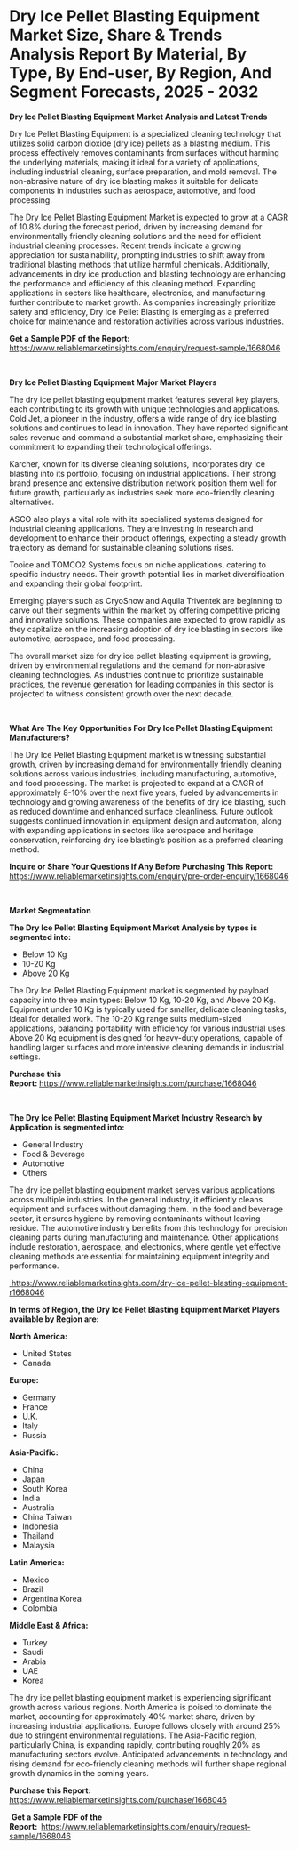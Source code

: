 <p><h1>Dry Ice Pellet Blasting Equipment Market Size, Share & Trends Analysis Report By Material, By Type, By End-user, By Region, And Segment Forecasts, 2025 - 2032</h1></p><p><strong>Dry Ice Pellet Blasting Equipment Market Analysis and Latest Trends</strong></p>
<p><p>Dry Ice Pellet Blasting Equipment is a specialized cleaning technology that utilizes solid carbon dioxide (dry ice) pellets as a blasting medium. This process effectively removes contaminants from surfaces without harming the underlying materials, making it ideal for a variety of applications, including industrial cleaning, surface preparation, and mold removal. The non-abrasive nature of dry ice blasting makes it suitable for delicate components in industries such as aerospace, automotive, and food processing.</p><p>The Dry Ice Pellet Blasting Equipment Market is expected to grow at a CAGR of 10.8% during the forecast period, driven by increasing demand for environmentally friendly cleaning solutions and the need for efficient industrial cleaning processes. Recent trends indicate a growing appreciation for sustainability, prompting industries to shift away from traditional blasting methods that utilize harmful chemicals. Additionally, advancements in dry ice production and blasting technology are enhancing the performance and efficiency of this cleaning method. Expanding applications in sectors like healthcare, electronics, and manufacturing further contribute to market growth. As companies increasingly prioritize safety and efficiency, Dry Ice Pellet Blasting is emerging as a preferred choice for maintenance and restoration activities across various industries.</p></p>
<p><strong>Get a Sample PDF of the Report:&nbsp;</strong> <a href="https://www.reliablemarketinsights.com/enquiry/request-sample/1668046?utm_campaign=3359&utm_medium=2&utm_source=Github&utm_content=ia&utm_term=19042025&utm_id=dry-ice-pellet-blasting-equipment">https://www.reliablemarketinsights.com/enquiry/request-sample/1668046</a></p>
<p>&nbsp;</p>
<p><strong>Dry Ice Pellet Blasting Equipment Major Market Players</strong></p>
<p><p>The dry ice pellet blasting equipment market features several key players, each contributing to its growth with unique technologies and applications. Cold Jet, a pioneer in the industry, offers a wide range of dry ice blasting solutions and continues to lead in innovation. They have reported significant sales revenue and command a substantial market share, emphasizing their commitment to expanding their technological offerings.</p><p>Karcher, known for its diverse cleaning solutions, incorporates dry ice blasting into its portfolio, focusing on industrial applications. Their strong brand presence and extensive distribution network position them well for future growth, particularly as industries seek more eco-friendly cleaning alternatives.</p><p>ASCO also plays a vital role with its specialized systems designed for industrial cleaning applications. They are investing in research and development to enhance their product offerings, expecting a steady growth trajectory as demand for sustainable cleaning solutions rises.</p><p>Tooice and TOMCO2 Systems focus on niche applications, catering to specific industry needs. Their growth potential lies in market diversification and expanding their global footprint.</p><p>Emerging players such as CryoSnow and Aquila Triventek are beginning to carve out their segments within the market by offering competitive pricing and innovative solutions. These companies are expected to grow rapidly as they capitalize on the increasing adoption of dry ice blasting in sectors like automotive, aerospace, and food processing.</p><p>The overall market size for dry ice pellet blasting equipment is growing, driven by environmental regulations and the demand for non-abrasive cleaning technologies. As industries continue to prioritize sustainable practices, the revenue generation for leading companies in this sector is projected to witness consistent growth over the next decade.</p></p>
<p>&nbsp;</p>
<p><strong>What Are The Key Opportunities For Dry Ice Pellet Blasting Equipment Manufacturers?</strong></p>
<p><p>The Dry Ice Pellet Blasting Equipment market is witnessing substantial growth, driven by increasing demand for environmentally friendly cleaning solutions across various industries, including manufacturing, automotive, and food processing. The market is projected to expand at a CAGR of approximately 8-10% over the next five years, fueled by advancements in technology and growing awareness of the benefits of dry ice blasting, such as reduced downtime and enhanced surface cleanliness. Future outlook suggests continued innovation in equipment design and automation, along with expanding applications in sectors like aerospace and heritage conservation, reinforcing dry ice blasting’s position as a preferred cleaning method.</p></p>
<p><strong>Inquire or Share Your Questions If Any Before Purchasing This Report:</strong> <a href="https://www.reliablemarketinsights.com/enquiry/pre-order-enquiry/1668046?utm_campaign=3359&utm_medium=2&utm_source=Github&utm_content=ia&utm_term=19042025&utm_id=dry-ice-pellet-blasting-equipment">https://www.reliablemarketinsights.com/enquiry/pre-order-enquiry/1668046</a></p>
<p>&nbsp;</p>
<p><strong>Market Segmentation</strong></p>
<p><strong>The Dry Ice Pellet Blasting Equipment Market Analysis by types is segmented into:</strong></p>
<p><ul><li>Below 10 Kg</li><li>10-20 Kg</li><li>Above 20 Kg</li></ul></p>
<p><p>The Dry Ice Pellet Blasting Equipment market is segmented by payload capacity into three main types: Below 10 Kg, 10-20 Kg, and Above 20 Kg. Equipment under 10 Kg is typically used for smaller, delicate cleaning tasks, ideal for detailed work. The 10-20 Kg range suits medium-sized applications, balancing portability with efficiency for various industrial uses. Above 20 Kg equipment is designed for heavy-duty operations, capable of handling larger surfaces and more intensive cleaning demands in industrial settings.</p></p>
<p><strong>Purchase this Report:&nbsp;</strong><a href="https://www.reliablemarketinsights.com/purchase/1668046?utm_campaign=3359&utm_medium=2&utm_source=Github&utm_content=ia&utm_term=19042025&utm_id=dry-ice-pellet-blasting-equipment">https://www.reliablemarketinsights.com/purchase/1668046</a></p>
<p>&nbsp;</p>
<p><strong>The Dry Ice Pellet Blasting Equipment Market Industry Research by Application is segmented into:</strong></p>
<p><ul><li>General Industry</li><li>Food & Beverage</li><li>Automotive</li><li>Others</li></ul></p>
<p><p>The dry ice pellet blasting equipment market serves various applications across multiple industries. In the general industry, it efficiently cleans equipment and surfaces without damaging them. In the food and beverage sector, it ensures hygiene by removing contaminants without leaving residue. The automotive industry benefits from this technology for precision cleaning parts during manufacturing and maintenance. Other applications include restoration, aerospace, and electronics, where gentle yet effective cleaning methods are essential for maintaining equipment integrity and performance.</p></p>
<p><a href="https://www.reliablemarketinsights.com/dry-ice-pellet-blasting-equipment-r1668046?utm_campaign=3359&utm_medium=2&utm_source=Github&utm_content=ia&utm_term=19042025&utm_id=dry-ice-pellet-blasting-equipment">&nbsp;https://www.reliablemarketinsights.com/dry-ice-pellet-blasting-equipment-r1668046</a></p>
<p><strong>In terms of Region, the Dry Ice Pellet Blasting Equipment Market Players available by Region are:</strong></p>
<p>
    <p> <strong> North America: </strong>
        <ul>
            <li>United States</li>
            <li>Canada</li>
        </ul>
        </p> 
    <p> <strong> Europe: </strong>
        <ul>
            <li>Germany</li>
            <li>France</li>
            <li>U.K.</li>
            <li>Italy</li>
            <li>Russia</li>
        </ul>
        </p> 
    <p> <strong> Asia-Pacific: </strong>
        <ul>
            <li>China</li>
            <li>Japan</li>
            <li>South Korea</li>
            <li>India</li>
            <li>Australia</li>
            <li>China Taiwan</li>
            <li>Indonesia</li>
            <li>Thailand</li>
            <li>Malaysia</li>
        </ul>
        </p> 
    <p> <strong> Latin America: </strong>
        <ul>
            <li>Mexico</li>
            <li>Brazil</li>
            <li>Argentina Korea</li>
            <li>Colombia</li>
        </ul>
        </p> 
    <p> <strong> Middle East & Africa: </strong>
        <ul>
            <li>Turkey</li>
            <li>Saudi</li>
            <li>Arabia</li>
            <li>UAE</li>
            <li>Korea</li>
        </ul>
    </p>
    </p>
<p><p>The dry ice pellet blasting equipment market is experiencing significant growth across various regions. North America is poised to dominate the market, accounting for approximately 40% market share, driven by increasing industrial applications. Europe follows closely with around 25% due to stringent environmental regulations. The Asia-Pacific region, particularly China, is expanding rapidly, contributing roughly 20% as manufacturing sectors evolve. Anticipated advancements in technology and rising demand for eco-friendly cleaning methods will further shape regional growth dynamics in the coming years.</p></p>
<p><strong>Purchase this Report: </strong><a href="https://www.reliablemarketinsights.com/purchase/1668046?utm_campaign=3359&utm_medium=2&utm_source=Github&utm_content=ia&utm_term=19042025&utm_id=dry-ice-pellet-blasting-equipment">https://www.reliablemarketinsights.com/purchase/1668046</a></p>
<p>&nbsp;<strong>Get a Sample PDF of the Report:&nbsp;&nbsp;</strong><a href="https://www.reliablemarketinsights.com/enquiry/request-sample/1668046?utm_campaign=3359&utm_medium=2&utm_source=Github&utm_content=ia&utm_term=19042025&utm_id=dry-ice-pellet-blasting-equipment">https://www.reliablemarketinsights.com/enquiry/request-sample/1668046</a></p>
<p><strong></strong></p>
<p><p></p><p></p><p></p></p>